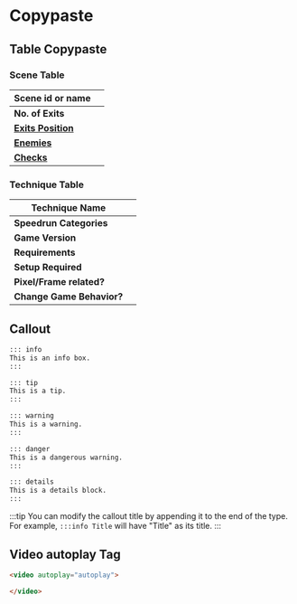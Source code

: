 # Copypaste

## Table Copypaste

### Scene Table

| **Scene id or name**                |                  |
|-------------------------------------|------------------|
| **No. of Exits**                    |                  |
| [**Exits Position**](##exits)       |                  |
| [**Enemies**](##enemies)            |                  |
| [**Checks**](##checks)              |                  |

### Technique Table

|  Technique Name           |                           |
|---------------------------|---------------------------|
| **Speedrun Categories**   |                           |
| **Game Version**          |                           |
| **Requirements**          |                           |
| **Setup Required**        |                           |
| **Pixel/Frame related?**  |                           |
| **Change Game Behavior?** |                           |

## Callout

```md
::: info
This is an info box.
:::

::: tip
This is a tip.
:::

::: warning
This is a warning.
:::

::: danger
This is a dangerous warning.
:::

::: details
This is a details block.
:::

```

:::tip
You can modify the callout title by appending it to the end of the type.
For example, `:::info Title` will have "Title" as its title.
:::

## Video autoplay Tag

```html
<video autoplay="autoplay">

</video>
```
